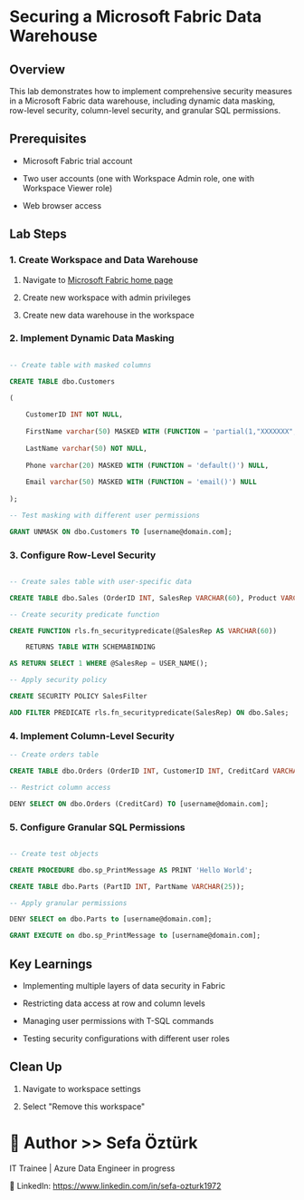 # Securing a Microsoft Fabric Data Warehouse 

## Overview
This lab demonstrates how to implement comprehensive security measures in a Microsoft Fabric data warehouse, including dynamic data masking, row-level security, column-level security, and granular SQL permissions.

## Prerequisites
- Microsoft Fabric trial account
  
- Two user accounts (one with Workspace Admin role, one with Workspace Viewer role)
  
- Web browser access

## Lab Steps

### 1. Create Workspace and Data Warehouse
1. Navigate to [Microsoft Fabric home page](https://app.fabric.microsoft.com)
   
2. Create new workspace with admin privileges
   
3. Create new data warehouse in the workspace

### 2. Implement Dynamic Data Masking

```sql

-- Create table with masked columns

CREATE TABLE dbo.Customers

(
   
    CustomerID INT NOT NULL,
  
    FirstName varchar(50) MASKED WITH (FUNCTION = 'partial(1,"XXXXXXX",0)') NULL,
     
    LastName varchar(50) NOT NULL,
     
    Phone varchar(20) MASKED WITH (FUNCTION = 'default()') NULL,
     
    Email varchar(50) MASKED WITH (FUNCTION = 'email()') NULL
   
);

-- Test masking with different user permissions

GRANT UNMASK ON dbo.Customers TO [username@domain.com];

```

### 3. Configure Row-Level Security

```sql

-- Create sales table with user-specific data

CREATE TABLE dbo.Sales (OrderID INT, SalesRep VARCHAR(60), Product VARCHAR(10), Quantity INT);

-- Create security predicate function

CREATE FUNCTION rls.fn_securitypredicate(@SalesRep AS VARCHAR(60))

    RETURNS TABLE WITH SCHEMABINDING

AS RETURN SELECT 1 WHERE @SalesRep = USER_NAME();

-- Apply security policy

CREATE SECURITY POLICY SalesFilter

ADD FILTER PREDICATE rls.fn_securitypredicate(SalesRep) ON dbo.Sales;
```

### 4. Implement Column-Level Security

```sql
-- Create orders table

CREATE TABLE dbo.Orders (OrderID INT, CustomerID INT, CreditCard VARCHAR(20));

-- Restrict column access

DENY SELECT ON dbo.Orders (CreditCard) TO [username@domain.com];
```

### 5. Configure Granular SQL Permissions

```sql

-- Create test objects

CREATE PROCEDURE dbo.sp_PrintMessage AS PRINT 'Hello World';

CREATE TABLE dbo.Parts (PartID INT, PartName VARCHAR(25));

-- Apply granular permissions

DENY SELECT on dbo.Parts to [username@domain.com];

GRANT EXECUTE on dbo.sp_PrintMessage to [username@domain.com];
```

## Key Learnings

- Implementing multiple layers of data security in Fabric
  
- Restricting data access at row and column levels
  
- Managing user permissions with T-SQL commands
  
- Testing security configurations with different user roles

## Clean Up

1. Navigate to workspace settings
   
3. Select "Remove this workspace"

# 👤 Author >> Sefa Öztürk

IT Trainee | Azure Data Engineer in progress

📇 LinkedIn: https://www.linkedin.com/in/sefa-ozturk1972

